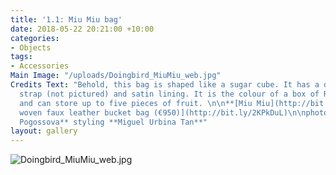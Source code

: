 ```yaml
---
title: '1.1: Miu Miu bag'
date: 2018-05-22 20:21:00 +10:00
categories:
- Objects
tags:
- Accessories
Main Image: "/uploads/Doingbird_MiuMiu_web.jpg"
Credits Text: "Behold, this bag is shaped like a sugar cube. It has a detachable  shoulder
  strap (not pictured) and satin lining. It is the colour of a box of Redheads matches
  and can store up to five pieces of fruit. \n\n**[Miu Miu](http://bit.ly/2KPkDuL)**[
  woven faux leather bucket bag (€950)](http://bit.ly/2KPkDuL)\n\nphotography **Anna
  Pogossova** styling **Miguel Urbina Tan**"
layout: gallery
---
```


![Doingbird_MiuMiu_web.jpg](/uploads/Doingbird_MiuMiu_web.jpg)